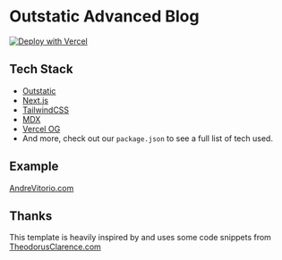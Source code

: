 # Outstatic Advanced Blog

[![Deploy with Vercel](https://vercel.com/button)](https://vercel.com/new/clone?repository-url=https%3A%2F%2Fgithub.com%2Favitorio%2Foutstatic%2Ftree%2Fmain%2Fexamples%2Fadvanced-blog&env=OST_GITHUB_ID,OST_GITHUB_SECRET&project-name=outstatic-blog&repo-name=outstatic-blog&demo-title=Outstatic%20Advanced%20Blog%20Demo&demo-description=A%20statically%20generated%20blog%20example%20using%20Outstatic&demo-url=https%3A%2F%2Foutstatic-advanced-blog.vercel.app%2F&demo-image=https%3A%2F%2Foutstatic-advanced-blog.vercel.app%2Fimages%2Foutstatic-demo.png&envDescription=API%20Keys%20needed%20for%20installation&envLink=https%3A%2F%2Foutstatic.com%2Fdocs%2Fenvironment-variables)

## Tech Stack

- [Outstatic](https://outstatic.com/)
- [Next.js](https://nextjs.org/)
- [TailwindCSS](https://tailwindcss.com/)
- [MDX](https://mdxjs.com/)
- [Vercel OG](https://vercel.com/docs/functions/og-image-generation)
- And more, check out our `package.json` to see a full list of tech used.

## Example

[AndreVitorio.com](https://AndreVitorio.com)

## Thanks

This template is heavily inspired by and uses some code snippets from [TheodorusClarence.com](https://theodorusclarence.com/)
